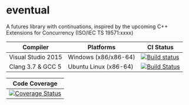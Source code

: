 # eventual
A futures library with continuations, inspired by the upcoming C++ Extensions for Concurrency (ISO/IEC TS 19571:xxxx)

| Compiler | Platforms | CI Status |
| --- | --- | --- |
| Visual Studio 2015 | Windows (x86/x86-64) | [![Build status](https://ci.appveyor.com/api/projects/status/github/RFerraro/eventual?branch=master&svg=true)](https://ci.appveyor.com/project/RFerraro/eventual/branch/master) |
| Clang 3.7 & GCC 5 | Ubuntu Linux (x86-64) | [![Build Status](https://travis-ci.org/RFerraro/eventual.svg?branch=master)](https://travis-ci.org/RFerraro/eventual) |

| Code Coverage |
| --- |
| [![Coverage Status](https://coveralls.io/repos/github/RFerraro/eventual/badge.svg?branch=master)](https://coveralls.io/github/RFerraro/eventual?branch=master) |